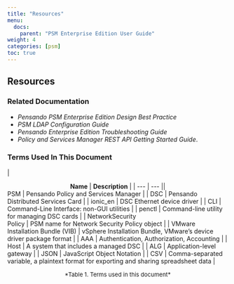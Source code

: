 ```yaml
---
title: "Resources"
menu:
  docs:
    parent: "PSM Enterprise Edition User Guide"
weight: 4
categories: [psm]
toc: true
---
```

<style>
   .p-table th {
       align: center;
       border: 1px solid #ccc;
       text-align: center;
       background: #44546A;
       border-color: white;
       font-weight: bold;
       color: white;
   }

   .p-table table {
       margin-left:auto;
       margin-right:auto;
   }

   .p-table td {
       border: 1px solid #ccc;
       text-align: left;
       border-left: none;
       border-right: none;
   }
</style>
## Resources
### Related Documentation

- *Pensando PSM Enterprise Edition Design Best Practice*
- *PSM LDAP Configuration Guide*
- *Pensando Enterprise Edition Troubleshooting Guide*
- *Policy and Services Manager REST API Getting Started Guide*.
  
### Terms Used In This Document
<div class="p-table center"><div></div>

| <div style="text-align:center">**Name** | **Description** |
| --- | --- || </div>PSM | Pensando Policy and Services Manager |
| DSC | Pensando Distributed Services Card |
| ionic&#95;en | DSC Ethernet device driver |
| CLI | Command-Line Interface: non-GUI utilities |
| penctl | Command-line utility for managing DSC cards |
| NetworkSecurity<br>Policy | PSM name for Network Security Policy object |
| VMware Installation Bundle (VIB) | vSphere Installation Bundle, VMware’s device driver package format |
| AAA | Authentication, Authorization, Accounting |
| Host | A system that includes a managed DSC |
| ALG | Application-level gateway |
| JSON | JavaScript Object Notation |
| CSV | Comma-separated variable, a plaintext format for exporting and sharing spreadsheet data |

</div>
<div style="text-align:center"><font size='2'>*Table 1. Terms used in this document*
</font>

</div>
